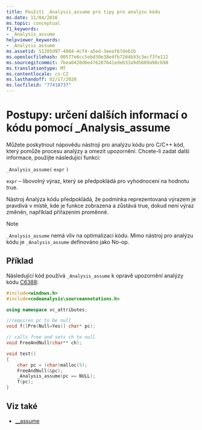 ```yaml
---
title: Použití _Analysis_assume pro tipy pro analýzu kódu
ms.date: 11/04/2016
ms.topic: conceptual
f1_keywords:
- _Analysis_assume
helpviewer_keywords:
- _Analysis_assume
ms.assetid: 51205d97-4084-4cf4-a5ed-3eeaf67deb1b
ms.openlocfilehash: 00577e6cc5ebd30e38e4fb7204b93c3ecf3fe112
ms.sourcegitcommit: 7bea0420d0e476287641edeb33a9d5689a98cb98
ms.translationtype: MT
ms.contentlocale: cs-CZ
ms.lasthandoff: 02/17/2020
ms.locfileid: "77418737"
---
```

# <a name="how-to-specify-additional-code-information-by-using-_analysis_assume"></a>Postupy: určení dalších informací o kódu pomocí _Analysis_assume

Můžete poskytnout nápovědu nástroji pro analýzu kódu pro C/C++ kód, který pomůže procesu analýzy a omezit upozornění. Chcete-li zadat další informace, použijte následující funkci:

`_Analysis_assume(`  `expr`  `)`

`expr` – libovolný výraz, který se předpokládá pro vyhodnocení na hodnotu true.

Nástroj Analýza kódu předpokládá, že podmínka reprezentovaná výrazem je pravdivá v místě, kde je funkce zobrazena a zůstává true, dokud není výraz změněn, například přiřazením proměnné.

> [!NOTE]
> `_Analysis_assume` nemá vliv na optimalizaci kódu. Mimo nástroj pro analýzu kódu je `_Analysis_assume` definováno jako No-op.

## <a name="example"></a>Příklad

Následující kód používá `_Analysis_assume` k opravě upozornění analýzy kódu [C6388](../code-quality/c6388.md):

```cpp
#include<windows.h>
#include<codeanalysis\sourceannotations.h>

using namespace vc_attributes;

//requires pc to be null
void f([Pre(Null=Yes)] char* pc);

// calls free and sets ch to null
void FreeAndNull(char** ch);

void test()
{
    char pc = (char)malloc(5);
    FreeAndNull(&pc);
    _Analysis_assume(pc == NULL);
    f(pc);
}
```

## <a name="see-also"></a>Viz také

- [__assume](/cpp/intrinsics/assume)
